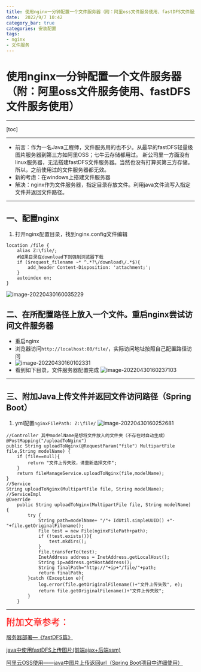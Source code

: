 ```yaml
---
title: 使用nginx一分钟配置一个文件服务器（附：阿里oss文件服务使用、fastDFS文件服务使用）.md
date:  2022/9/7 10:42
category_bar: true
categories: 安装配置
tags:
- nginx
- 文件服务
---
```

# 使用nginx一分钟配置一个文件服务器（附：阿里oss文件服务使用、fastDFS文件服务使用）

---

[toc]

---
+ 前言：作为一名Java工程师，文件服务用的也不少。从最早的fastDFS轻量级图片服务器到第三方如阿里OSS；七牛云存储都用过。 新公司里一方面没有linux服务器，无法搭建fastDFS文件服务器。当然也没有打算买第三方存储。所以，之前使用过的文件服务器都无效。
+ 新的考虑：在windows上搭建文件服务器
+ 解决：nginx作为文件服务器，指定目录存放文件。利用java文件流写入指定文件并返回文件路径。
---
## 一、配置nginx
1. 打开nginx配置目录，找到nginx.config文件编辑
```
location /file {
	alias Z:\file/; 
	#如果目录在download下则强制浏览器下载
	if ($request_filename ~* ^.*?\/download\/.*$){
		add_header Content-Disposition: 'attachment;';
	}
	autoindex on;
}
```

![image-20220430160035229](https://img-1256282866.cos.ap-beijing.myqcloud.com/image-20220430160035229.png)

 ## 二、在所配置路径上放入一个文件。重启nginx尝试访问文件服务器
 +  重启nginx
 +  浏览器访问`http://localhost:80/file/`，实际访问地址按照自己配置路径访问
 +  ![image-20220430160102331](https://img-1256282866.cos.ap-beijing.myqcloud.com/image-20220430160102331.png)
+  看到如下目录，文件服务器配置完成
  ![image-20220430160237103](https://img-1256282866.cos.ap-beijing.myqcloud.com/image-20220430160237103.png)

---

 ## 三、附加Java上传文件并返回文件访问路径（Spring Boot）
 1. yml配置`nginxFilePath: Z:\file/`
![image-20220430160252681](https://img-1256282866.cos.ap-beijing.myqcloud.com/image-20220430160252681.png)
```
//Controller 其中modelName是想将文件放入的文件夹（不存在时自动生成）
@PostMapping("/uploadToNginx")
public String uploadToNginx(@RequestParam("file") MultipartFile file,String modelName) {
	if (file==null){
		return "文件上传失败，请重新选择文件";
	}
	return fileManageService.uploadToNginx(file,modelName);
}
//Service
String uploadToNginx(MultipartFile file, String modelName);
//ServiceImpl
@Override
    public String uploadToNginx(MultipartFile file, String modelName)  {
        try {
            String path=modelName+ "/"+ IdUtil.simpleUUID() +"-"+file.getOriginalFilename();
            File test = new File(nginxFilePath+path);
            if (!test.exists()){
                test.mkdirs();
            }
            file.transferTo(test);
            InetAddress address = InetAddress.getLocalHost();
            String ip=address.getHostAddress();
            String finalPath="http://"+ip+"/file/"+path;
            return finalPath;
        }catch (Exception e){
            log.error(file.getOriginalFilename()+"文件上传失败", e);
            return file.getOriginalFilename()+"文件上传失败";
        }
    }
```
---
<font color=red size=5> 附加文章参考：</font> 

[服务器部署—《fastDFS篇》](https://blog.csdn.net/qq_39231769/article/details/102650042)

[java中使用fastDFS上传图片(前端ajax+后端ssm) ](https://blog.huijia.cf/2022/09/05/BookMark/%E5%AD%A6%E4%B9%A0%E7%AC%94%E8%AE%B0/java%E4%B8%AD%E4%BD%BF%E7%94%A8fastDFS%E4%B8%8A%E4%BC%A0%E5%9B%BE%E7%89%87(%E5%89%8D%E7%AB%AFajax+%E5%90%8E%E7%AB%AFssm)%20--%E8%8F%9C%E9%B8%9F%E5%B0%8F%E5%9B%9E/)

[阿里云OSS使用——java中图片上传返回url（Spring Boot项目中详细使用）](https://blog.csdn.net/qq_39231769/article/details/105031064)